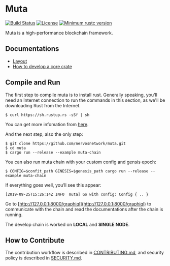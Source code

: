# Muta

[![Build Status](https://travis-ci.com/nervosnetwork/muta.svg?branch=master)](https://travis-ci.com/nervosnetwork/muta)
[![License](https://img.shields.io/badge/license-MIT-green.svg)](LICENSE)
[![Minimum rustc version](https://img.shields.io/badge/rustc-nightly-informational.svg)](https://github.com/nervosnetwork/muta/blob/master/rust-toolchain)

Muta is a high-performance blockchain framework.

## Documentations

- [Layout](docs/layout.md)
- [How to develop a core crate](docs/how_to_deploy_a_core_crate.md)

## Compile and Run

The first step to compile muta is to install rust. Generally speaking, you'll need an Internet connection to run the commands in this section, as we'll be downloading Rust from the Internet.

```shell
$ curl https://sh.rustup.rs -sSf | sh
```

You can get more infomation from [here](https://www.rust-lang.org/tools/install).

And the next step, also the only step:

```shell
$ git clone https://github.com/nervosnetwork/muta.git
$ cd muta
$ cargo run --release --example muta-chain
```

You can also run muta chain with your custom config and gensis epoch:

```shell
$ CONFIG=$confit_path GENESIS=$genesis_path cargo run --release --example muta-chain
```

If everything goes well, you’ll see this appear:

```log
[2019-09-25T15:26:14Z INFO  muta] Go with config: Config { .. }
```

Go to [http://127.0.0.1:8000/graphiql](http://127.0.0.1:8000/graphiql) to communicate with the chain and read the documentations after the chain is running.

The develop chain is worked on **LOCAL** and **SINGLE NODE**.

## How to Contribute

The contribution workflow is described in [CONTRIBUTING.md](CONTRIBUTING.md), and security policy is described in [SECURITY.md](SECURITY.md).
